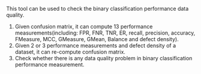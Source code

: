 This tool can be used to check the binary classification performance data quality.
1. Given confusion matrix,  it can compute 13 performance measurements(including: FPR, FNR, TNR, ER, recall, precision, accuracy, FMeasure, MCC, GMeasure, GMean, Balance and defect density).
2. Given 2 or 3 performance measurements and defect density of a dataset, it can re-compute confusion matrix.
3. Check whether there is any data quality problem in binary classification performance measurement.
